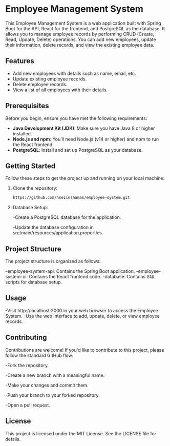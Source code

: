 # Employee Management System

This Employee Management System is a web application built with Spring Boot for the API, React for the frontend, and PostgreSQL as the database. It allows you to manage employee records by performing CRUD (Create, Read, Update, Delete) operations. You can add new employees, update their information, delete records, and view the existing employee data.


## Features

- Add new employees with details such as name, email, etc.
- Update existing employee records.
- Delete employee records.
- View a list of all employees with their details.

## Prerequisites

Before you begin, ensure you have met the following requirements:

- **Java Development Kit (JDK)**: Make sure you have Java 8 or higher installed.
- **Node.js and npm**: You'll need Node.js (v14 or higher) and npm to run the React frontend.
- **PostgreSQL**: Install and set up PostgreSQL as your database.

## Getting Started

Follow these steps to get the project up and running on your local machine:

1. Clone the repository:
   ```bash
   https://github.com/hseiinshamas/employee-system.git

2. Database Setup:

      -Create a PostgreSQL database for the application.
  
      -Update the database configuration in src/main/resources/application.properties.
   

## Project Structure

The project structure is organized as follows:

-employee-system-api: Contains the Spring Boot application.
-employee-system-ui: Contains the React frontend code.
-database: Contains SQL scripts for database setup.

## Usage

-Visit http://localhost:3000 in your web browser to access the Employee System.
-Use the web interface to add, update, delete, or view employee records.

## Contributing
Contributions are welcome! If you'd like to contribute to this project, please follow the standard GitHub flow:

-Fork the repository.

-Create a new branch with a meaningful name.

-Make your changes and commit them.

-Push your branch to your forked repository.

-Open a pull request.

## License
This project is licensed under the MIT License. See the LICENSE file for details.

